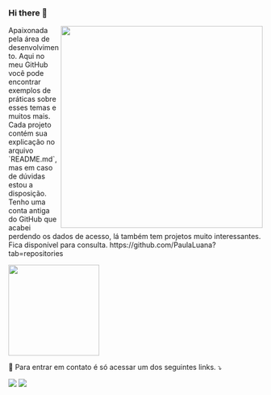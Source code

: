 ### Hi there 👋

<img src="https://raw.githubusercontent.com/MicaelliMedeiros/micaellimedeiros/master/image/computer-illustration.png" min-width="400px" max-width="400px" width="400px" align="right">

<p align="left"> 
 Apaixonada pela área de desenvolvimento. Aqui no meu GitHub você
  pode encontrar exemplos de práticas sobre esses temas e muitos mais. Cada projeto contém sua explicação no arquivo
  `README.md`, mas em caso de dúvidas estou a disposição.
  Tenho uma conta antiga do GitHub que acabei perdendo os dados de acesso, lá também tem projetos muito interessantes.
  Fica disponível para consulta. https://github.com/PaulaLuana?tab=repositories
</p>


<div>
<a href="https://github.com/PaulaLuana2">
<img height="180em" src="https://github-readme-stats.vercel.app/api/top-langs/?username=PaulaLuana2&layout=compact&langs_count=7"/>
</a>
</div>

<p align="left">
  💌 Para entrar em contato é só acessar um dos seguintes links. ⤵️
</p>

  
 
<p align="left">
  <a href="https://mail.google.com/mail/u/paulaln09@gmail.com" target="_blank">
  <img src="https://img.shields.io/badge/-Gmail-FF0000?style=flat-square&labelColor=FF0000&logo=gmail&logoColor=white&link= https://mail.google.com/mail/u/paulaln09@gmail.com" /></a>

  <a href="https://www.linkedin.com/in/paulaluana/" target="_blank">
  <img src="https://img.shields.io/badge/-Linkedin-0e76a8?style=flat-square&logo=Linkedin&logoColor=white&link=www.linkedin.com/in/paulaluana/" /></a>


</p> 

